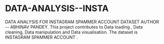 # DATA-ANALYSIS--INSTA
DATA ANALYSIS FOR INSTAGRAM SPAMMER ACCOUNT DATASET
AUTHOR -- ABHINAV PANDEY. 
This project contributes to Data loading , Data cleaning, Data manipulation and Data visualisation. 
The dataset is INSTAGRAM SPAMMER ACCOUNT .
